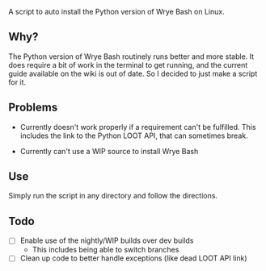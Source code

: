 A script to auto install the Python version of Wrye Bash on Linux.

## Why?
The Python version of Wrye Bash routinely runs better and more stable.
It does require a bit of work in the terminal to get running, and the current guide available on the wiki is out of date.
So I decided to just make a script for it.

## Problems
* Currently doesn't work properly if a requirement can't be fulfilled.
This includes the link to the Python LOOT API, that can sometimes break.

* Currently can't use a WIP source to install Wrye Bash

## Use
Simply run the script in any directory and follow the directions.


## Todo
- [ ] Enable use of the nightly/WIP builds over dev builds
	- This includes being able to switch branches
- [ ] Clean up code to better handle exceptions (like dead LOOT API link)
